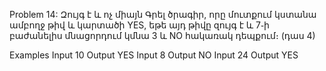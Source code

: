 Problem 14: Զույգ է և ոչ միայն
Գրել ծրագիր, որը մուտքում կստանա ամբողջ թիվ և կարտածի YES, եթե այդ թիվը զույգ է և 7֊ի բաժանելիս մնացորդում կմնա 3 և NO հակառակ դեպքում։ (դաս 4)

Examples
Input
10
Output
YES
Input
8
Output
NO
Input
24
Output
YES
